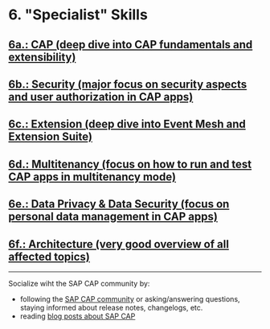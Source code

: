 # 6. "Specialist" Skills

## [6a.: CAP (deep dive into CAP fundamentals and extensibility)](https://github.com/msg-CareerPaths/SAP-CAP-Persona/blob/main/chapters/specialist-skills/006a-CAP-Specialist.md)

## [6b.: Security (major focus on security aspects and user authorization in CAP apps)](https://github.com/msg-CareerPaths/SAP-CAP-Persona/blob/main/chapters/specialist-skills/006b-Security-Specialist.md)

## [6c.: Extension (deep dive into Event Mesh and Extension Suite)](https://github.com/msg-CareerPaths/SAP-CAP-Persona/blob/main/chapters/specialist-skills/006c-Extension-Specialist.md)

## [6d.: Multitenancy (focus on how to run and test CAP apps in multitenancy mode)](https://github.com/msg-CareerPaths/SAP-CAP-Persona/blob/main/chapters/specialist-skills/006d-Multitenancy-Specialist.md)

## [6e.: Data Privacy & Data Security (focus on personal data management in CAP apps)](https://github.com/msg-CareerPaths/SAP-CAP-Persona/blob/main/chapters/specialist-skills/006e-Data-Privacy-%26-Data-Security-Specialist.md)

## [6f.: Architecture (very good overview of all affected topics)](https://github.com/msg-CareerPaths/SAP-CAP-Persona/blob/main/chapters/specialist-skills/006f-Architecture-Specialist.md)

---

Socialize wiht the SAP CAP community by:

- following the [SAP CAP community](https://community.sap.com/topics/cloud-application-programming) or asking/answering questions, staying informed about release notes, changelogs, etc.
- reading [blog posts about SAP CAP](https://community.sap.com/search/?ct=blog&mt=9f13aee1-834c-4105-8e43-ee442775e5ce&q=cloud%20application%20programming)

